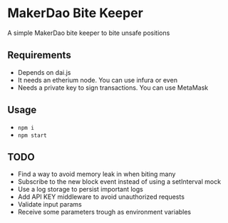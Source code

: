 # MakerDao Bite Keeper

A simple MakerDao bite keeper to bite unsafe positions

## Requirements

- Depends on dai.js
- It needs an etherium node. You can use infura or even 
- Needs a private key to sign transactions. You can use MetaMask

## Usage

- `npm i`
- `npm start`

## TODO

- Find a way to avoid memory leak in when biting many
- Subscribe to the new block event instead of using a setInterval mock
- Use a log storage to persist important logs
- Add API KEY middleware to avoid unauthorized requests
- Validate input params
- Receive some parameters trough as environment variables